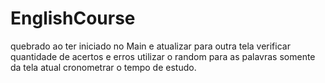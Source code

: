 # EnglishCourse

quebrado ao ter iniciado no Main e atualizar para outra tela
verificar quantidade de acertos e erros
utilizar o random para as palavras somente da tela atual
cronometrar o tempo de estudo.